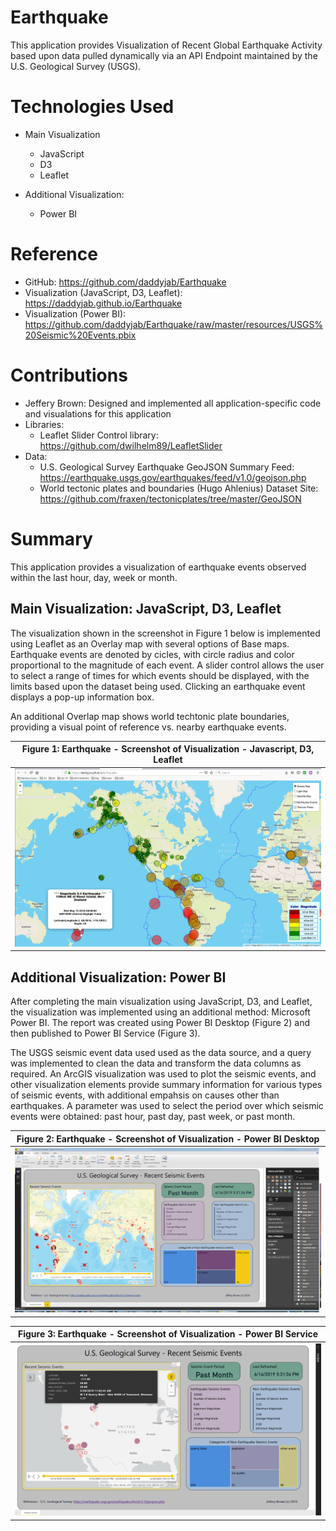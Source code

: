 # Earthquake

This application provides Visualization of Recent Global Earthquake Activity based upon data pulled dynamically via an API Endpoint maintained by the U.S. Geological Survey (USGS).

# Technologies Used

* Main Visualization

    * JavaScript
    * D3
    * Leaflet

* Additional Visualization:
    * Power BI

# Reference

* GitHub: https://github.com/daddyjab/Earthquake
* Visualization (JavaScript, D3, Leaflet): https://daddyjab.github.io/Earthquake
* Visualization (Power BI): https://github.com/daddyjab/Earthquake/raw/master/resources/USGS%20Seismic%20Events.pbix

# Contributions

* Jeffery Brown: Designed and implemented all application-specific code and visualations for this application
* Libraries:
    * Leaflet Slider Control library: https://github.com/dwilhelm89/LeafletSlider
* Data:
    * U.S. Geological Survey Earthquake GeoJSON Summary Feed: https://earthquake.usgs.gov/earthquakes/feed/v1.0/geojson.php
    * World tectonic plates and boundaries (Hugo Ahlenius) Dataset Site: https://github.com/fraxen/tectonicplates/tree/master/GeoJSON

# Summary

This application provides a visualization of earthquake events observed within the last hour, day, week or month.

## Main Visualization: JavaScript, D3, Leaflet
The visualization shown in the screenshot in Figure 1 below is implemented using Leaflet as an Overlay map with several options of Base maps.  Earthquake events are denoted by cicles, with circle radius and color proportional to the magnitude of each event.  A slider control allows the user to select a range of times for which events should be displayed, with the limits based upon the dataset being used.  Clicking an earthquake event displays a pop-up information box.

An additional Overlap map shows world techtonic plate boundaries, providing a visual point of reference vs. nearby earthquake events.  

| Figure 1: Earthquake - Screenshot of Visualization - Javascript, D3, Leaflet |
|----------|
| ![Earthquake - Screenshot of Visualization - Javascript, D3, Leaflet is loading...](docs/Earthquate-D3.png "Figure 1: Earthquake - Screenshot of Visualization - Javascript, D3, Leaflet") |

## Additional Visualization: Power BI
After completing the main visualization using JavaScript, D3, and Leaflet, the visualization was implemented using an additional method: Microsoft Power BI.  The report was created using Power BI Desktop (Figure 2) and then published to Power BI Service (Figure 3).

The USGS seismic event data used used as the data source, and a query was implemented to clean the data and transform the data columns as required. An ArcGIS visualization was used to plot the seismic events, and other visualization elements provide summary information for various types of seismic events, with additional empahsis on causes other than earthquakes.  A parameter was used to select the period over which seismic events were obtained: past hour, past day, past week, or past month.

| Figure 2: Earthquake - Screenshot of Visualization - Power BI Desktop |
|----------|
| ![Earthquake - Screenshot of Visualization - Power BI Desktop is loading...](docs/Earthquake-PowerBI_Desktop.png "Figure 2: Earthquake - Screenshot of Visualization - Power BI Desktop") |

| Figure 3: Earthquake - Screenshot of Visualization - Power BI Service |
|----------|
| ![Earthquake - Screenshot of Visualization - Power BI Service is loading...](docs/Earthquake-PowerBI_Service.png "Figure 3: Earthquake - Screenshot of Visualization - Power BI Service") |
